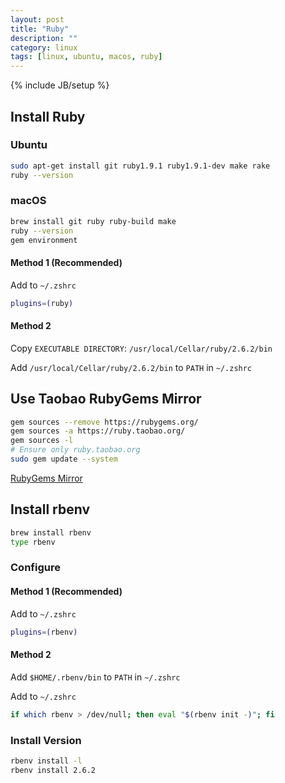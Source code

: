 ```yaml
---
layout: post
title: "Ruby"
description: ""
category: linux
tags: [linux, ubuntu, macos, ruby]
---
```

{% include JB/setup %}

## Install Ruby

### Ubuntu

```sh
sudo apt-get install git ruby1.9.1 ruby1.9.1-dev make rake
ruby --version
```

### macOS

```sh
brew install git ruby ruby-build make
ruby --version
gem environment
```

#### Method 1 (Recommended)

Add to `~/.zshrc`

```sh
plugins=(ruby)
```

#### Method 2

Copy `EXECUTABLE DIRECTORY`: `/usr/local/Cellar/ruby/2.6.2/bin`

Add `/usr/local/Cellar/ruby/2.6.2/bin` to `PATH` in `~/.zshrc`

## Use Taobao RubyGems Mirror

```sh
gem sources --remove https://rubygems.org/
gem sources -a https://ruby.taobao.org/
gem sources -l
# Ensure only ruby.taobao.org
sudo gem update --system
```

[RubyGems Mirror](http://ruby.taobao.org/)

## Install rbenv

```sh
brew install rbenv
type rbenv
```

### Configure

#### Method 1 (Recommended)

Add to `~/.zshrc`

```sh
plugins=(rbenv)
```

#### Method 2

Add `$HOME/.rbenv/bin` to `PATH` in `~/.zshrc`

Add to `~/.zshrc`

```sh
if which rbenv > /dev/null; then eval "$(rbenv init -)"; fi
```

### Install Version

```sh
rbenv install -l
rbenv install 2.6.2
```
